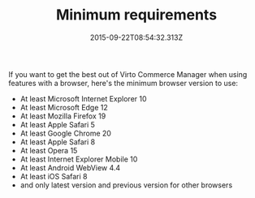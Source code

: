 ﻿---
title: Minimum requirements
description: The article describes minimum requirements for Virto Commerce
layout: docs
date: 2015-09-22T08:54:32.313Z
sorting: 1
---
If you want to get the best out of Virto Commerce Manager when using features with a browser, here's the minimum browser version to use:

* At least Microsoft Internet Explorer 10
* At least Microsoft Edge 12
* At least Mozilla Firefox 19
* At least Apple Safari 5
* At least Google Chrome 20
* At least Apple Safari 8
* At least Opera 15
* At least Internet Explorer Mobile 10
* At least Android WebView 4.4
* At least iOS Safari 8
* and only latest version and previous version for other browsers
